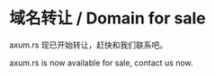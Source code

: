 # 域名转让 / Domain for sale

axum.rs 现已开始转让，赶快和我们联系吧。

axum.rs is now available for sale, contact us now.
